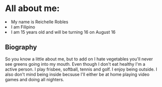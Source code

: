 <!DOCTYPE html>
<html>
<head>
<title>Page Title</title>
</head>
<body>

<h1>All about me:</h1>
<li>My name is Reichelle Robles</li>
<li>I am Filipino</li>
<li>I am 15 years old and will be turning 16 on August 16</li>

<h2>Biography</h2>
<p>So you know a little about me, but to add on I hate vegetables you'll never see greens going into my mouth. Even though I don't eat healthy I'm a active person. I play frisbee, softball, tennis and golf. I enjoy being outside. I also don't mind being inside becsuse I'll 
either be at home playing video games and doing all nighters.</p>



</body>
</html>
